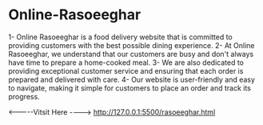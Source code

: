 # Online-Rasoeeghar
1- Online Rasoeeghar is a food delivery website that is committed to providing customers with the best possible dining experience.
2- At Online Rasoeeghar, we understand that our customers are busy and don't always have time to prepare a home-cooked meal.
3- We are also dedicated to providing exceptional customer service and ensuring that each order is prepared and delivered with care.
4- Our website is user-friendly and easy to navigate, making it simple for customers to place an order and track its progress.

<-----Vitsit Here ---->
http://127.0.0.1:5500/rasoeeghar.html
